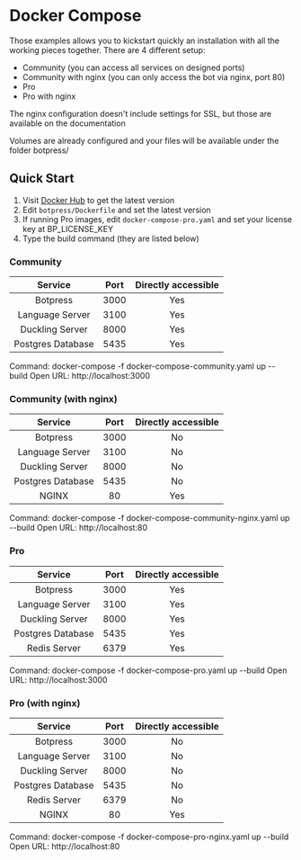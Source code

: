 # Docker Compose

Those examples allows you to kickstart quickly an installation with all the working pieces together.
There are 4 different setup:

- Community (you can access all services on designed ports)
- Community with nginx (you can only access the bot via nginx, port 80)
- Pro
- Pro with nginx

The nginx configuration doesn't include settings for SSL, but those are available on the documentation

Volumes are already configured and your files will be available under the folder botpress/

## Quick Start

1. Visit [Docker Hub](https://cloud.docker.com/u/botpress/repository/docker/botpress/server) to get the latest version
2. Edit `botpress/Dockerfile` and set the latest version
3. If running Pro images, edit `docker-compose-pro.yaml` and set your license key at BP_LICENSE_KEY
4. Type the build command (they are listed below)

### Community

|      Service      | Port | Directly accessible |
| :---------------: | :--: | :-----------------: |
|     Botpress      | 3000 |         Yes         |
|  Language Server  | 3100 |         Yes         |
|  Duckling Server  | 8000 |         Yes         |
| Postgres Database | 5435 |         Yes         |

Command: docker-compose -f docker-compose-community.yaml up --build
Open URL: http://localhost:3000

### Community (with nginx)

|      Service      | Port | Directly accessible |
| :---------------: | :--: | :-----------------: |
|     Botpress      | 3000 |         No          |
|  Language Server  | 3100 |         No          |
|  Duckling Server  | 8000 |         No          |
| Postgres Database | 5435 |         No          |
|       NGINX       |  80  |         Yes         |

Command: docker-compose -f docker-compose-community-nginx.yaml up --build
Open URL: http://localhost:80

### Pro

|      Service      | Port | Directly accessible |
| :---------------: | :--: | :-----------------: |
|     Botpress      | 3000 |         Yes         |
|  Language Server  | 3100 |         Yes         |
|  Duckling Server  | 8000 |         Yes         |
| Postgres Database | 5435 |         Yes         |
|   Redis Server    | 6379 |         Yes         |

Command: docker-compose -f docker-compose-pro.yaml up --build
Open URL: http://localhost:3000

### Pro (with nginx)

|      Service      | Port | Directly accessible |
| :---------------: | :--: | :-----------------: |
|     Botpress      | 3000 |         No          |
|  Language Server  | 3100 |         No          |
|  Duckling Server  | 8000 |         No          |
| Postgres Database | 5435 |         No          |
|   Redis Server    | 6379 |         No          |
|       NGINX       |  80  |         Yes         |

Command: docker-compose -f docker-compose-pro-nginx.yaml up --build
Open URL: http://localhost:80
